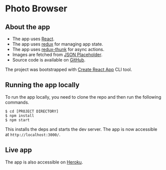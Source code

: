 # Photo Browser

## About the app

- The app uses [React](https://reactjs.org/).
- The app uses [redux](https://github.com/reduxjs/redux) for managing app state.
- The app uses [redux-thunk](https://github.com/reduxjs/redux-thunk) for async actions.
- Images are fetched from [JSON Placeholder](https://jsonplaceholder.typicode.com/photos).
- Source code is available on [GitHub](https://github.com/popprr/photobrowser).

The project was bootstrapped with [Create React App](https://github.com/facebookincubator/create-react-app) CLI tool.


## Running the app locally

To run the app locally, you need to clone the repo and then run the following commands.
```
$ cd [PROJECT DIRECTORY]
$ npm install
$ npm start
```

This installs the deps and starts the dev server. The app is now accessible at `http://localhost:3000/`.

## Live app

The app is also accessible on [Heroku](https://simple-photobrowser.herokuapp.com/).
